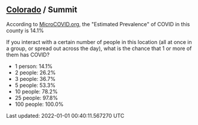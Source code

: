 
## [Colorado](/united-states/colorado) / Summit

According to [MicroCOVID.org](http://microcovid.org),
the "Estimated Prevalence" of COVID in this county is 14.1%

If you interact with a certain number of people in this location
(all at once in a group, or spread out across the day), what is the chance that
1 or more of them has COVID?

- 1 person: 14.1%
- 2 people: 26.2%
- 3 people: 36.7%
- 5 people: 53.3%
- 10 people: 78.2%
- 25 people: 97.8%
- 100 people: 100.0%

Last updated: 2022-01-01 00:40:11.567270 UTC
